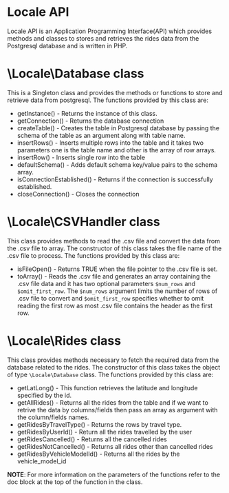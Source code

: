 # Locale API
Locale API is an Application Programming Interface(API) which provides methods and classes to stores and retrieves the rides data from the Postgresql database and is written in PHP.

# \Locale\Database class
This is a Singleton class and provides the methods or functions to store and retrieve data from postgresql.
The functions provided by this class are:
* getInstance() - Returns the instance of this class.
* getConnection() - Returns the database connection
* createTable() - Creates the table in Postgresql database by passing the schema of the table as an argument along with table name.
* insertRows() - Inserts multiple rows into the table and it takes two parameters one is the table name and other is the array of row arrays.
* insertRow() - Inserts single row into the table
* defaultSchema() - Adds default schema key/value pairs to the schema array.
* isConnectionEstablished() - Returns if the connection is successfully established.
* closeConnection() - Closes the connection

# \Locale\CSVHandler class
This class provides methods to read the .csv file and convert the data from the .csv file to array. The constructor of this class takes the file name of the .csv file to process.
The functions provided by this class are:
* isFileOpen() - Returns TRUE when the file pointer to the .csv file is set.
* toArray() - Reads the .csv file and generates an array containing the .csv file data and it has two optional parameters ```$num_rows``` and ```$omit_first_row```. The ```$num_rows``` argument limits the number of rows of .csv file to convert and ```$omit_first_row``` specifies whether to omit reading the first row as most .csv file contains the header as the first row.

# \Locale\Rides class
This class provides methods necessary to fetch the required data from the database related to the rides. The constructor of this class takes the object of type ```\Locale\Database``` class.
The functions provided by this class are:
* getLatLong() - This function retrieves the latitude and longitude specified by the id.
* getAllRides() - Returns all the rides from the table and if we want to retrive the data by columns/fields then pass an array as argument with the column/fields names.
* getRidesByTravelType() - Returns the rows by travel type.
* getRidesByUserId() - Return all the rides travelled by the user
* getRidesCancelled() - Returns all the cancelled rides
* getRidesNotCancelled() - Returns all rides other than cancelled rides
* getRidesByVehicleModelId() - Returns all the rides by the vehicle_model_id

**NOTE**: For more information on the parameters of the functions refer to the doc block at the top of the function in the class.
